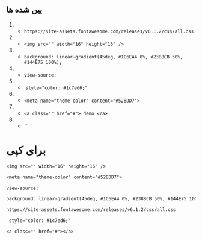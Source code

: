 ## پین شده ها
1. -  `https://site-assets.fontawesome.com/releases/v6.1.2/css/all.css`
2. -  `<img src="" width="16" height="16" />`
3. -  `background: linear-gradient(45deg, #1C6EA4 0%, #2388CB 50%, #144E75 100%);`    
4. -  `view-source:`
5. - ‌ `style="color: #1c7ed6;" `
6. -  `<meta name="theme-color" content="#528DD7">`
7. -  `<a class="" href="#">
 demo </a>`
8. -  `` 

# برای کپی

```txt
<img src="" width="16" height="16" />
```

```txt
<meta name="theme-color" content="#528DD7">
```

```txt
view-source:
```

```txt
background: linear-gradient(45deg, #1C6EA4 0%, #2388CB 50%, #144E75 100%);
```

```txt
https://site-assets.fontawesome.com/releases/v6.1.2/css/all.css
```

```txt
 style="color: #1c7ed6;" 
```

```txt
<a class="" href="#"></a>
```
